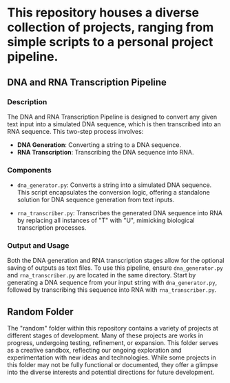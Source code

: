 # This repository houses a diverse collection of projects, ranging from simple scripts to a personal project pipeline.

## DNA and RNA Transcription Pipeline

### Description

The DNA and RNA Transcription Pipeline is designed to convert any given text input into a simulated DNA sequence, which is then transcribed into an RNA sequence. This two-step process involves:

- **DNA Generation**: Converting a string to a DNA sequence.
- **RNA Transcription**: Transcribing the DNA sequence into RNA.

### Components

- `dna_generator.py`: Converts a string into a simulated DNA sequence. This script encapsulates the conversion logic, offering a standalone solution for DNA sequence generation from text inputs.

- `rna_transcriber.py`: Transcribes the generated DNA sequence into RNA by replacing all instances of "T" with "U", mimicking biological transcription processes.

### Output and Usage

Both the DNA generation and RNA transcription stages allow for the optional saving of outputs as text files. To use this pipeline, ensure `dna_generator.py` and `rna_transcriber.py` are located in the same directory. Start by generating a DNA sequence from your input string with `dna_generator.py`, followed by transcribing this sequence into RNA with `rna_transcriber.py`.

## Random Folder

The "random" folder within this repository contains a variety of projects at different stages of development. Many of these projects are works in progress, undergoing testing, refinement, or expansion. This folder serves as a creative sandbox, reflecting our ongoing exploration and experimentation with new ideas and technologies. While some projects in this folder may not be fully functional or documented, they offer a glimpse into the diverse interests and potential directions for future development.